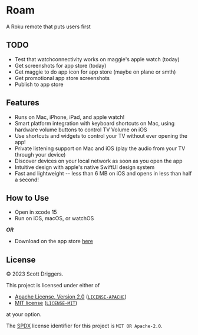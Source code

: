 # Roam

A Roku remote that puts users first

## TODO
- Test that watchconnectivity works on maggie's apple watch (today)
- Get screenshots for app store (today)
- Get maggie to do app icon for app store (maybe on plane or smth)
- Get promotional app store screenshots
- Publish to app store

## Features

- Runs on Mac, iPhone, iPad, and apple watch!
- Smart platform integration with keyboard shortcuts on Mac, using hardware volume buttons to control TV Volume on iOS
- Use shortcuts and widgets to control your TV without ever opening the app!
- Private listening support on Mac and iOS (play the audio from your TV through your device)
- Discover devices on your local network as soon as you open the app
- Intuitive design with apple's native SwiftUI design system
- Fast and lightweight -- less than 6 MB on iOS and opens in less than half a second!

## How to Use

- Open in xcode 15
- Run on iOS, macOS, or watchOS

**_OR_**

- Download on the app store [here](https://apps.apple.com/us/app/roam/6469834197)

## License

&copy; 2023 Scott Driggers.

This project is licensed under either of

- [Apache License, Version 2.0](https://www.apache.org/licenses/LICENSE-2.0) ([`LICENSE-APACHE`](LICENSE-APACHE))
- [MIT license](https://opensource.org/licenses/MIT) ([`LICENSE-MIT`](LICENSE-MIT))

at your option.

The [SPDX](https://spdx.dev) license identifier for this project is `MIT OR Apache-2.0`.
